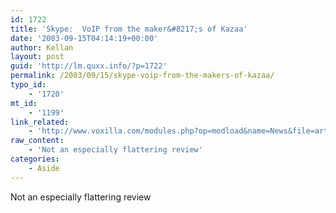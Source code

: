 ```yaml
---
id: 1722
title: 'Skype:  VoIP from the maker&#8217;s of Kazaa'
date: '2003-09-15T04:14:19+00:00'
author: Kellan
layout: post
guid: 'http://lm.quxx.info/?p=1722'
permalink: /2003/09/15/skype-voip-from-the-makers-of-kazaa/
typo_id:
    - '1720'
mt_id:
    - '1199'
link_related:
    - 'http://www.voxilla.com/modules.php?op=modload&name=News&file=article&sid=18&mode=thread&order=0&thold=0'
raw_content:
    - 'Not an especially flattering review'
categories:
    - Aside
---
```


Not an especially flattering review